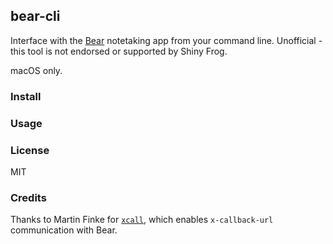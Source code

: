 ## bear-cli

Interface with the [Bear](https://www.bear-writer.com) notetaking app from your command line. Unofficial - this tool is not endorsed or supported by Shiny Frog.

macOS only.

### Install


### Usage


### License
MIT

### Credits
Thanks to Martin Finke for [`xcall`](https://github.com/martinfinke/xcall), which enables `x-callback-url` communication with Bear.
